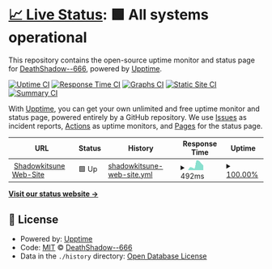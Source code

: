 # [📈 Live Status](https://DeathShadow.github.io/Shadowkitsune): <!--live status--> **🟩 All systems operational**

This repository contains the open-source uptime monitor and status page for [DeathShadow--666](https://shadowkitsune.net/), powered by [Upptime](https://github.com/upptime/upptime).

[![Uptime CI](https://github.com/DeathShadow/Shadowkitsune/workflows/Uptime%20CI/badge.svg)](https://github.com/DeathShadow/Shadowkitsune/actions?query=workflow%3A%22Uptime+CI%22)
[![Response Time CI](https://github.com/DeathShadow/Shadowkitsune/workflows/Response%20Time%20CI/badge.svg)](https://github.com/DeathShadow/Shadowkitsune/actions?query=workflow%3A%22Response+Time+CI%22)
[![Graphs CI](https://github.com/DeathShadow/Shadowkitsune/workflows/Graphs%20CI/badge.svg)](https://github.com/DeathShadow/Shadowkitsune/actions?query=workflow%3A%22Graphs+CI%22)
[![Static Site CI](https://github.com/DeathShadow/Shadowkitsune/workflows/Static%20Site%20CI/badge.svg)](https://github.com/DeathShadow/Shadowkitsune/actions?query=workflow%3A%22Static+Site+CI%22)
[![Summary CI](https://github.com/DeathShadow/Shadowkitsune/workflows/Summary%20CI/badge.svg)](https://github.com/DeathShadow/Shadowkitsune/actions?query=workflow%3A%22Summary+CI%22)

With [Upptime](https://upptime.js.org), you can get your own unlimited and free uptime monitor and status page, powered entirely by a GitHub repository. We use [Issues](https://github.com/DeathShadow/Shadowkitsune/issues) as incident reports, [Actions](https://github.com/DeathShadow/Shadowkitsune/actions) as uptime monitors, and [Pages](https://DeathShadow.github.io/Shadowkitsune) for the status page.

<!--start: status pages-->
<!-- This summary is generated by Upptime (https://github.com/upptime/upptime) -->
<!-- Do not edit this manually, your changes will be overwritten -->
<!-- prettier-ignore -->
| URL | Status | History | Response Time | Uptime |
| --- | ------ | ------- | ------------- | ------ |
| <img alt="" src="https://icons.duckduckgo.com/ip3/shadowkitsune.net.ico" height="13"> [Shadowkitsune Web-Site](https://shadowkitsune.net) | 🟩 Up | [shadowkitsune-web-site.yml](https://github.com/DeathShadow/Shadowkitsune/commits/HEAD/history/shadowkitsune-web-site.yml) | <details><summary><img alt="Response time graph" src="./graphs/shadowkitsune-web-site/response-time-week.png" height="20"> 492ms</summary><br><a href="https://DeathShadow.github.io/Shadowkitsune/history/shadowkitsune-web-site"><img alt="Response time 576" src="https://img.shields.io/endpoint?url=https%3A%2F%2Fraw.githubusercontent.com%2FDeathShadow%2FShadowkitsune%2FHEAD%2Fapi%2Fshadowkitsune-web-site%2Fresponse-time.json"></a><br><a href="https://DeathShadow.github.io/Shadowkitsune/history/shadowkitsune-web-site"><img alt="24-hour response time 392" src="https://img.shields.io/endpoint?url=https%3A%2F%2Fraw.githubusercontent.com%2FDeathShadow%2FShadowkitsune%2FHEAD%2Fapi%2Fshadowkitsune-web-site%2Fresponse-time-day.json"></a><br><a href="https://DeathShadow.github.io/Shadowkitsune/history/shadowkitsune-web-site"><img alt="7-day response time 492" src="https://img.shields.io/endpoint?url=https%3A%2F%2Fraw.githubusercontent.com%2FDeathShadow%2FShadowkitsune%2FHEAD%2Fapi%2Fshadowkitsune-web-site%2Fresponse-time-week.json"></a><br><a href="https://DeathShadow.github.io/Shadowkitsune/history/shadowkitsune-web-site"><img alt="30-day response time 564" src="https://img.shields.io/endpoint?url=https%3A%2F%2Fraw.githubusercontent.com%2FDeathShadow%2FShadowkitsune%2FHEAD%2Fapi%2Fshadowkitsune-web-site%2Fresponse-time-month.json"></a><br><a href="https://DeathShadow.github.io/Shadowkitsune/history/shadowkitsune-web-site"><img alt="1-year response time 576" src="https://img.shields.io/endpoint?url=https%3A%2F%2Fraw.githubusercontent.com%2FDeathShadow%2FShadowkitsune%2FHEAD%2Fapi%2Fshadowkitsune-web-site%2Fresponse-time-year.json"></a></details> | <details><summary><a href="https://DeathShadow.github.io/Shadowkitsune/history/shadowkitsune-web-site">100.00%</a></summary><a href="https://DeathShadow.github.io/Shadowkitsune/history/shadowkitsune-web-site"><img alt="All-time uptime 100.00%" src="https://img.shields.io/endpoint?url=https%3A%2F%2Fraw.githubusercontent.com%2FDeathShadow%2FShadowkitsune%2FHEAD%2Fapi%2Fshadowkitsune-web-site%2Fuptime.json"></a><br><a href="https://DeathShadow.github.io/Shadowkitsune/history/shadowkitsune-web-site"><img alt="24-hour uptime 100.00%" src="https://img.shields.io/endpoint?url=https%3A%2F%2Fraw.githubusercontent.com%2FDeathShadow%2FShadowkitsune%2FHEAD%2Fapi%2Fshadowkitsune-web-site%2Fuptime-day.json"></a><br><a href="https://DeathShadow.github.io/Shadowkitsune/history/shadowkitsune-web-site"><img alt="7-day uptime 100.00%" src="https://img.shields.io/endpoint?url=https%3A%2F%2Fraw.githubusercontent.com%2FDeathShadow%2FShadowkitsune%2FHEAD%2Fapi%2Fshadowkitsune-web-site%2Fuptime-week.json"></a><br><a href="https://DeathShadow.github.io/Shadowkitsune/history/shadowkitsune-web-site"><img alt="30-day uptime 100.00%" src="https://img.shields.io/endpoint?url=https%3A%2F%2Fraw.githubusercontent.com%2FDeathShadow%2FShadowkitsune%2FHEAD%2Fapi%2Fshadowkitsune-web-site%2Fuptime-month.json"></a><br><a href="https://DeathShadow.github.io/Shadowkitsune/history/shadowkitsune-web-site"><img alt="1-year uptime 100.00%" src="https://img.shields.io/endpoint?url=https%3A%2F%2Fraw.githubusercontent.com%2FDeathShadow%2FShadowkitsune%2FHEAD%2Fapi%2Fshadowkitsune-web-site%2Fuptime-year.json"></a></details>

<!--end: status pages-->

[**Visit our status website →**](https://DeathShadow.github.io/Shadowkitsune)

## 📄 License

- Powered by: [Upptime](https://github.com/upptime/upptime)
- Code: [MIT](./LICENSE) © [DeathShadow--666](https://shadowkitsune.net/)
- Data in the `./history` directory: [Open Database License](https://opendatacommons.org/licenses/odbl/1-0/)
